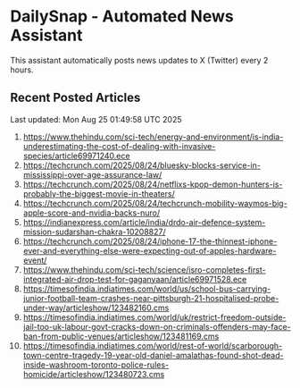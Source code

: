 # DailySnap - Automated News Assistant

This assistant automatically posts news updates to X (Twitter) every 2 hours.

## Recent Posted Articles

Last updated: Mon Aug 25 01:49:58 UTC 2025

1. https://www.thehindu.com/sci-tech/energy-and-environment/is-india-underestimating-the-cost-of-dealing-with-invasive-species/article69971240.ece
2. https://techcrunch.com/2025/08/24/bluesky-blocks-service-in-mississippi-over-age-assurance-law/
3. https://techcrunch.com/2025/08/24/netflixs-kpop-demon-hunters-is-probably-the-biggest-movie-in-theaters/
4. https://techcrunch.com/2025/08/24/techcrunch-mobility-waymos-big-apple-score-and-nvidia-backs-nuro/
5. https://indianexpress.com/article/india/drdo-air-defence-system-mission-sudarshan-chakra-10208827/
6. https://techcrunch.com/2025/08/24/iphone-17-the-thinnest-iphone-ever-and-everything-else-were-expecting-out-of-apples-hardware-event/
7. https://www.thehindu.com/sci-tech/science/isro-completes-first-integrated-air-drop-test-for-gaganyaan/article69971528.ece
8. https://timesofindia.indiatimes.com/world/us/school-bus-carrying-junior-football-team-crashes-near-pittsburgh-21-hospitalised-probe-under-way/articleshow/123482160.cms
9. https://timesofindia.indiatimes.com/world/uk/restrict-freedom-outside-jail-too-uk-labour-govt-cracks-down-on-criminals-offenders-may-face-ban-from-public-venues/articleshow/123481169.cms
10. https://timesofindia.indiatimes.com/world/rest-of-world/scarborough-town-centre-tragedy-19-year-old-daniel-amalathas-found-shot-dead-inside-washroom-toronto-police-rules-homicide/articleshow/123480723.cms
